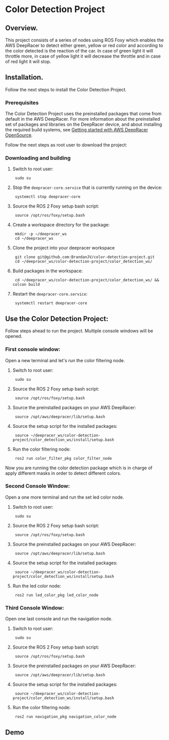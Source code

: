 # Color Detection Project


## Overview.
This project consists of a series of nodes using ROS Foxy which enables the AWS DeepRacer to detect either green, yellow or red color and according to the color detected is the reaction of the car. In case of green light it will throttle more, in case of yellow light it will decrease the throttle and in case of red light it will stop.

## Installation.
Follow the next steps to install the Color Detection Project.

### Prerequisites
The Color Detection Project uses the preinstalled packages that come from default in the AWS DeepRacer. For more information about the preinstalled set of packages and libraries on the DeepRacer device, and about installing the required build systems, see [Getting started with AWS DeepRacer OpenSource](https://github.com/aws-deepracer/aws-deepracer-launcher/blob/main/getting-started.md).

Follow the next steps as root user to download the project:

### Downloading and building
1. Switch to root user:

        sudo su

1. Stop the `deepracer-core.service` that is currently running on the device:

        systemctl stop deepracer-core
        
1. Source the ROS 2 Foxy setup bash script:

        source /opt/ros/foxy/setup.bash 
        
1. Create a workspace directory for the package:

        mkdir -p ~/deepracer_ws
        cd ~/deepracer_ws
        
1. Clone the project into your deepracer workspace

        git clone git@github.com:BrandanJV/color-detection-project.git
        cd ~/deepracer_ws/color-detection-project/color_detection_ws/

1. Build packages in the workspace:
        
        cd ~/deepracer_ws/color-detection-project/color_detection_ws/ && colcon build
      
1. Restart the `deepracer-core.service`:

        systemctl restart deepracer-core
        
## Use the Color Detection Project:
Follow steps ahead to run the project. Multiple console windows will be opened.

### First console window:
Open a new terminal and let's run the color filtering node.

1. Switch to root user:

        sudo su
        
1. Source the ROS 2 Foxy setup bash script:

        source /opt/ros/foxy/setup.bash 
        
1. Source the preinstalled packages on your AWS DeepRacer:

        source /opt/aws/deepracer/lib/setup.bash
        
1. Source the setup script for the installed packages:

        source ~/deepracer_ws/color-detection-project/color_detection_ws/install/setup.bash
        
1. Run the color filtering node:

        ros2 run color_filter_pkg color_filter_node

Now you are running the color detection package which is in charge of apply different masks in order to detect different colors.

### Second Console Window:
Open a one more terminal and run the set led color node.

1. Switch to root user:

        sudo su
        
1. Source the ROS 2 Foxy setup bash script:

        source /opt/ros/foxy/setup.bash 
        
1. Source the preinstalled packages on your AWS DeepRacer:

        source /opt/aws/deepracer/lib/setup.bash
        
1. Source the setup script for the installed packages:

        source ~/deepracer_ws/color-detection-project/color_detection_ws/install/setup.bash
        
1. Run the led color node:

        ros2 run led_color_pkg led_color_node

### Third Console Window:
Open one last console and run the navigation node.

1. Switch to root user:

        sudo su
        
1. Source the ROS 2 Foxy setup bash script:

        source /opt/ros/foxy/setup.bash 
        
1. Source the preinstalled packages on your AWS DeepRacer:

        source /opt/aws/deepracer/lib/setup.bash
        
1. Source the setup script for the installed packages:

        source ~/deepracer_ws/color-detection-project/color_detection_ws/install/setup.bash
        
1. Run the color filtering node:

        ros2 run navigation_pkg navigation_color_node
        

## Demo









